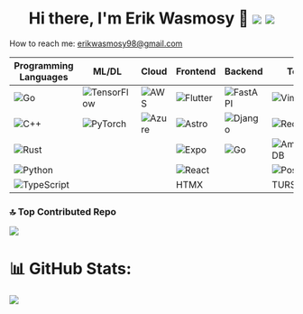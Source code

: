
<h1 align="center">
	Hi there, I'm Erik Wasmosy 👋
	<a href="mailto:erikwasmosy98@gmail.com"> <img src="https://img.icons8.com/color/35/gmail.png"/></a>
	<a href="https://www.linkedin.com/in/erik-wasmosy-872839214/"> <img src="https://img.icons8.com/color/35/linkedin.png"/></a>
</h1>

<!--
**erwaen/erwaen** is a ✨ _special_ ✨ repository because its `README.md` (this file) appears on your GitHub profile.

Here are some ideas to get you started:

- 🔭 I’m currently working on ...
- 🌱 I’m currently learning ...
- 👯 I’m looking to collaborate on ...
- 🤔 I’m looking for help with ...
- 💬 Ask me about ...
- 📫 How to reach me: ...
- 😄 Pronouns: ...
- ⚡ Fun fact: ...
* I’m currently working at PTI
* I’m currently doing some Golang stuff after 3 years of Python experience<br><br>
-->

How to reach me: erikwasmosy98@gmail.com

| **Programming Languages** | **ML/DL** | **Cloud** | **Frontend** | **Backend** | **Tools & DBs** |
|---------------------------|-----------|-----------|--------------|-------------|-----------------|
| ![Go](https://img.shields.io/badge/go-%2300ADD8.svg?style=for-the-badge&logo=go&logoColor=white) |  ![TensorFlow](https://img.shields.io/badge/TensorFlow-FF6F00?style=for-the-badge&logo=tensorflow&logoColor=white) | ![AWS](https://img.shields.io/badge/AWS-%23FF9900.svg?style=for-the-badge&logo=amazon-aws&logoColor=white) | ![Flutter](https://img.shields.io/badge/Flutter-%2302569B.svg?style=for-the-badge&logo=Flutter&logoColor=white) | ![FastAPI](https://img.shields.io/badge/FastAPI-005571?style=for-the-badge&logo=fastapi) | ![Vim](https://img.shields.io/badge/VIM-%2311AB00.svg?style=for-the-badge&logo=vim&logoColor=white) |
| ![C++](https://img.shields.io/badge/c++-%2300599C.svg?style=for-the-badge&logo=c%2B%2B&logoColor=white) | ![PyTorch](https://img.shields.io/badge/PyTorch-%23EE4C2C.svg?style=for-the-badge&logo=PyTorch&logoColor=white)          | ![Azure](https://img.shields.io/badge/azure-%230072C6.svg?style=for-the-badge&logo=microsoftazure&logoColor=white) | ![Astro](https://img.shields.io/badge/astro-%232C2052.svg?style=for-the-badge&logo=astro&logoColor=white) | ![Django](https://img.shields.io/badge/django-%23092E20.svg?style=for-the-badge&logo=django&logoColor=white) | ![Redis](https://img.shields.io/badge/redis-%23DD0031.svg?&style=for-the-badge&logo=redis&logoColor=white) |
| ![Rust](https://img.shields.io/badge/rust-%23000000.svg?style=for-the-badge&logo=rust&logoColor=white) |           |           | ![Expo](https://img.shields.io/badge/expo-1C1E24?style=for-the-badge&logo=expo&logoColor=#D04A37) | ![Go](https://img.shields.io/badge/go-%2300ADD8.svg?style=for-the-badge&logo=go&logoColor=white) | ![AmazonDynamoDB](https://img.shields.io/badge/Amazon%20DynamoDB-4053D6?style=for-the-badge&logo=Amazon%20DynamoDB&logoColor=white) |
| ![Python](https://img.shields.io/badge/python-3670A0?style=for-the-badge&logo=python&logoColor=ffdd54) |           |           | ![React](https://img.shields.io/badge/react-%2320232a.svg?style=for-the-badge&logo=react&logoColor=%2361DAFB) |             | ![Postgres](https://img.shields.io/badge/postgres-%23316192.svg?style=for-the-badge&logo=postgresql&logoColor=white) |
| ![TypeScript](https://img.shields.io/badge/typescript-%23007ACC.svg?style=for-the-badge&logo=typescript&logoColor=white) |           |           | HTMX         |             | TURSO        |

### 🔝 Top Contributed Repo
![](https://github-contributor-stats.vercel.app/api?username=erwaen&limit=5&theme=dark&combine_all_yearly_contributions=true)

# 📊 GitHub Stats:
![](https://github-readme-streak-stats.herokuapp.com/?user=erwaen&theme=dark&hide_border=false)<br/>

<!--
![](https://github-readme-stats.vercel.app/api?username=erwaen&theme=dark&hide_border=false&include_all_commits=true&count_private=true)<br/>
![](https://github-readme-streak-stats.herokuapp.com/?user=erwaen&theme=dark&hide_border=false)<br/>
![](https://github-readme-stats.vercel.app/api/top-langs/?username=erwaen&theme=dark&hide_border=false&include_all_commits=true&count_private=true&layout=compact)
-->

<!-- Proudly created with GPRM ( https://gprm.itsvg.in ) -->
